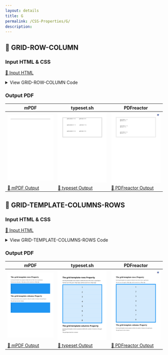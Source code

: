 ```yaml
---
layout: details
title: G
permalink: /CSS-Properties/G/
description: 
---
```




## 🔬 GRID-ROW-COLUMN

### Input HTML & CSS

[📄 Input HTML](https://raw.githubusercontent.com/azettl/compare.html2pdf.tools/master//html/CSS%20Properties/G/grid-row-column.html)

<details>
    <summary>
        View GRID-ROW-COLUMN Code
    </summary>
    <pre><code class="hljs xml"><span class="hljs-meta">&lt;!DOCTYPE <span class="hljs-meta-keyword">html</span>&gt;</span>
<span class="hljs-comment">&lt;!-- Sample from https://css-tricks.com/almanac/properties/g/grid-row-column/ --&gt;</span>
<span class="hljs-tag">&lt;<span class="hljs-name">html</span> <span class="hljs-attr">lang</span>=<span class="hljs-string">"en"</span>&gt;</span>
    <span class="hljs-tag">&lt;<span class="hljs-name">head</span>&gt;</span>
        <span class="hljs-tag">&lt;<span class="hljs-name">style</span>&gt;</span><span class="css">
        <span class="hljs-selector-class">.grid</span> {
  <span class="hljs-attribute">display</span>: grid;
  <span class="hljs-attribute">grid-template-columns</span>: <span class="hljs-built_in">repeat</span>(<span class="hljs-number">3</span>, <span class="hljs-number">1</span>fr);
  <span class="hljs-attribute">grid-template-rows</span>: <span class="hljs-built_in">repeat</span>(<span class="hljs-number">3</span>, <span class="hljs-number">1</span>fr);
  <span class="hljs-attribute">grid-gap</span>: <span class="hljs-number">10px</span>;
  <span class="hljs-attribute">background</span>: <span class="hljs-number">#eee</span>;
  <span class="hljs-attribute">border</span>: <span class="hljs-number">1px</span> solid <span class="hljs-number">#ccc</span>;
  <span class="hljs-attribute">padding</span>: <span class="hljs-number">10px</span>;
}

<span class="hljs-selector-class">.grid</span> &gt; <span class="hljs-selector-tag">div</span> {
  <span class="hljs-attribute">min-height</span>: <span class="hljs-number">100px</span>;
  <span class="hljs-attribute">background</span>: white;
  <span class="hljs-attribute">display</span>: grid;
  <span class="hljs-attribute">place-items</span>: center;
}

<span class="hljs-selector-class">.grid</span> &gt; <span class="hljs-selector-tag">div</span><span class="hljs-selector-pseudo">::after</span> {
  <span class="hljs-attribute">content</span>: <span class="hljs-built_in">attr</span>(style);
  <span class="hljs-attribute">white-space</span>: pre-wrap;
}

        </span><span class="hljs-tag">&lt;/<span class="hljs-name">style</span>&gt;</span>
    <span class="hljs-tag">&lt;/<span class="hljs-name">head</span>&gt;</span>
    <span class="hljs-tag">&lt;<span class="hljs-name">body</span>&gt;</span>
        <span class="hljs-tag">&lt;<span class="hljs-name">div</span> <span class="hljs-attr">class</span>=<span class="hljs-string">"grid"</span>&gt;</span>
            <span class="hljs-tag">&lt;<span class="hljs-name">div</span> <span class="hljs-attr">style</span>=<span class="hljs-string">"
              grid-column: 1 / 3;
              grid-row: 2 / 3;
            "</span>&gt;</span>
            <span class="hljs-tag">&lt;/<span class="hljs-name">div</span>&gt;</span>
            <span class="hljs-tag">&lt;<span class="hljs-name">div</span> <span class="hljs-attr">style</span>=<span class="hljs-string">"
              grid-column: 3 / -1;
              grid-row: 1 / 2;
            "</span>&gt;</span>
            <span class="hljs-tag">&lt;/<span class="hljs-name">div</span>&gt;</span>
            <span class="hljs-tag">&lt;<span class="hljs-name">div</span> <span class="hljs-attr">style</span>=<span class="hljs-string">"
              grid-column: 3 / 4;
              grid-row: 2 / 4;
            "</span>&gt;</span>
            <span class="hljs-tag">&lt;/<span class="hljs-name">div</span>&gt;</span>
          <span class="hljs-tag">&lt;/<span class="hljs-name">div</span>&gt;</span>
    <span class="hljs-tag">&lt;/<span class="hljs-name">body</span>&gt;</span>
<span class="hljs-tag">&lt;/<span class="hljs-name">html</span>&gt;</span></code></pre>
</details>

### Output PDF

| mPDF | typeset.sh | PDFreactor |
|---------|---------|---------|
| ![mPDF Preview](mpdf__html_CSS_Properties_G_grid-row-column.html.png) | ![typeset Preview](typeset__html_CSS_Properties_G_grid-row-column.html.png) | ![PDFreactor Preview](pdfreactor__html_CSS_Properties_G_grid-row-column.html.png) |
| [📕 mPDF Output](mpdf__html_CSS_Properties_G_grid-row-column.html.pdf) | [📕 typeset Output](typeset__html_CSS_Properties_G_grid-row-column.html.pdf) | [📕 PDFreactor Output](pdfreactor__html_CSS_Properties_G_grid-row-column.html.pdf) |

## 🔬 GRID-TEMPLATE-COLUMNS-ROWS

### Input HTML & CSS

[📄 Input HTML](https://raw.githubusercontent.com/azettl/compare.html2pdf.tools/master//html/CSS%20Properties/G/grid-template-columns-rows.html)

<details>
    <summary>
        View GRID-TEMPLATE-COLUMNS-ROWS Code
    </summary>
    <pre><code class="hljs xml"><span class="hljs-meta">&lt;!DOCTYPE <span class="hljs-meta-keyword">html</span>&gt;</span>
<span class="hljs-comment">&lt;!-- Sample from https://www.w3schools.com/cssref/tryit.asp?filename=trycss_grid-template-rows https://www.w3schools.com/cssref/tryit.asp?filename=trycss_grid-template-columns --&gt;</span>
<span class="hljs-tag">&lt;<span class="hljs-name">html</span> <span class="hljs-attr">lang</span>=<span class="hljs-string">"en"</span>&gt;</span>
    <span class="hljs-tag">&lt;<span class="hljs-name">head</span>&gt;</span>
        <span class="hljs-tag">&lt;<span class="hljs-name">style</span>&gt;</span><span class="css">
<span class="hljs-selector-class">.grid-container</span> {
  <span class="hljs-attribute">display</span>: grid;
  <span class="hljs-attribute">grid-template-columns</span>: auto auto auto auto;
  <span class="hljs-attribute">grid-template-rows</span>: <span class="hljs-number">100px</span> <span class="hljs-number">300px</span>;
  <span class="hljs-attribute">grid-gap</span>: <span class="hljs-number">10px</span>;
  <span class="hljs-attribute">background-color</span>: <span class="hljs-number">#2196F3</span>;
  <span class="hljs-attribute">padding</span>: <span class="hljs-number">10px</span>;
}

<span class="hljs-selector-class">.grid-container</span> &gt; <span class="hljs-selector-tag">div</span> {
  <span class="hljs-attribute">background-color</span>: <span class="hljs-built_in">rgba</span>(<span class="hljs-number">255</span>, <span class="hljs-number">255</span>, <span class="hljs-number">255</span>, <span class="hljs-number">0.8</span>);
  <span class="hljs-attribute">text-align</span>: center;
  <span class="hljs-attribute">padding</span>: <span class="hljs-number">20px</span> <span class="hljs-number">0</span>;
  <span class="hljs-attribute">font-size</span>: <span class="hljs-number">30px</span>;
}

        <span class="hljs-selector-class">.grid-container-col</span> {
  <span class="hljs-attribute">display</span>: grid;
  <span class="hljs-attribute">grid-template-columns</span>: auto auto auto auto;
  <span class="hljs-attribute">grid-gap</span>: <span class="hljs-number">10px</span>;
  <span class="hljs-attribute">background-color</span>: <span class="hljs-number">#2196F3</span>;
  <span class="hljs-attribute">padding</span>: <span class="hljs-number">10px</span>;
}

<span class="hljs-selector-class">.grid-container-col</span> &gt; <span class="hljs-selector-tag">div</span> {
  <span class="hljs-attribute">background-color</span>: <span class="hljs-built_in">rgba</span>(<span class="hljs-number">255</span>, <span class="hljs-number">255</span>, <span class="hljs-number">255</span>, <span class="hljs-number">0.8</span>);
  <span class="hljs-attribute">text-align</span>: center;
  <span class="hljs-attribute">padding</span>: <span class="hljs-number">20px</span> <span class="hljs-number">0</span>;
  <span class="hljs-attribute">font-size</span>: <span class="hljs-number">30px</span>;
}
        </span><span class="hljs-tag">&lt;/<span class="hljs-name">style</span>&gt;</span>
    <span class="hljs-tag">&lt;/<span class="hljs-name">head</span>&gt;</span>
    <span class="hljs-tag">&lt;<span class="hljs-name">body</span>&gt;</span>
        <span class="hljs-tag">&lt;<span class="hljs-name">h1</span>&gt;</span>The grid-template-rows Property<span class="hljs-tag">&lt;/<span class="hljs-name">h1</span>&gt;</span>

        <span class="hljs-tag">&lt;<span class="hljs-name">p</span>&gt;</span>Use the <span class="hljs-tag">&lt;<span class="hljs-name">em</span>&gt;</span>grid-template-rows<span class="hljs-tag">&lt;/<span class="hljs-name">em</span>&gt;</span> property to define the size of the rows in a grid layout.<span class="hljs-tag">&lt;/<span class="hljs-name">p</span>&gt;</span>
        <span class="hljs-tag">&lt;<span class="hljs-name">p</span>&gt;</span>The first row in this grid is 100px high, and the second row is 300px high:<span class="hljs-tag">&lt;/<span class="hljs-name">p</span>&gt;</span>
        
        <span class="hljs-tag">&lt;<span class="hljs-name">div</span> <span class="hljs-attr">class</span>=<span class="hljs-string">"grid-container"</span>&gt;</span>
          <span class="hljs-tag">&lt;<span class="hljs-name">div</span> <span class="hljs-attr">class</span>=<span class="hljs-string">"item1"</span>&gt;</span>1<span class="hljs-tag">&lt;/<span class="hljs-name">div</span>&gt;</span>
          <span class="hljs-tag">&lt;<span class="hljs-name">div</span> <span class="hljs-attr">class</span>=<span class="hljs-string">"item2"</span>&gt;</span>2<span class="hljs-tag">&lt;/<span class="hljs-name">div</span>&gt;</span>
          <span class="hljs-tag">&lt;<span class="hljs-name">div</span> <span class="hljs-attr">class</span>=<span class="hljs-string">"item3"</span>&gt;</span>3<span class="hljs-tag">&lt;/<span class="hljs-name">div</span>&gt;</span>  
          <span class="hljs-tag">&lt;<span class="hljs-name">div</span> <span class="hljs-attr">class</span>=<span class="hljs-string">"item4"</span>&gt;</span>4<span class="hljs-tag">&lt;/<span class="hljs-name">div</span>&gt;</span>
          <span class="hljs-tag">&lt;<span class="hljs-name">div</span> <span class="hljs-attr">class</span>=<span class="hljs-string">"item5"</span>&gt;</span>5<span class="hljs-tag">&lt;/<span class="hljs-name">div</span>&gt;</span>
          <span class="hljs-tag">&lt;<span class="hljs-name">div</span> <span class="hljs-attr">class</span>=<span class="hljs-string">"item6"</span>&gt;</span>6<span class="hljs-tag">&lt;/<span class="hljs-name">div</span>&gt;</span>
          <span class="hljs-tag">&lt;<span class="hljs-name">div</span> <span class="hljs-attr">class</span>=<span class="hljs-string">"item7"</span>&gt;</span>7<span class="hljs-tag">&lt;/<span class="hljs-name">div</span>&gt;</span>
          <span class="hljs-tag">&lt;<span class="hljs-name">div</span> <span class="hljs-attr">class</span>=<span class="hljs-string">"item8"</span>&gt;</span>8<span class="hljs-tag">&lt;/<span class="hljs-name">div</span>&gt;</span>
        <span class="hljs-tag">&lt;/<span class="hljs-name">div</span>&gt;</span>

        <span class="hljs-tag">&lt;<span class="hljs-name">h1</span>&gt;</span>The grid-template-columns Property<span class="hljs-tag">&lt;/<span class="hljs-name">h1</span>&gt;</span>

        <span class="hljs-tag">&lt;<span class="hljs-name">p</span>&gt;</span>Use the <span class="hljs-tag">&lt;<span class="hljs-name">em</span>&gt;</span>grid-template-columns<span class="hljs-tag">&lt;/<span class="hljs-name">em</span>&gt;</span> property to define the number of columns in the grid layout.<span class="hljs-tag">&lt;/<span class="hljs-name">p</span>&gt;</span>
        <span class="hljs-tag">&lt;<span class="hljs-name">p</span>&gt;</span>This grid layout has four columns:<span class="hljs-tag">&lt;/<span class="hljs-name">p</span>&gt;</span>
        
        <span class="hljs-tag">&lt;<span class="hljs-name">div</span> <span class="hljs-attr">class</span>=<span class="hljs-string">"grid-container-col"</span>&gt;</span>
          <span class="hljs-tag">&lt;<span class="hljs-name">div</span> <span class="hljs-attr">class</span>=<span class="hljs-string">"item1"</span>&gt;</span>1<span class="hljs-tag">&lt;/<span class="hljs-name">div</span>&gt;</span>
          <span class="hljs-tag">&lt;<span class="hljs-name">div</span> <span class="hljs-attr">class</span>=<span class="hljs-string">"item2"</span>&gt;</span>2<span class="hljs-tag">&lt;/<span class="hljs-name">div</span>&gt;</span>
          <span class="hljs-tag">&lt;<span class="hljs-name">div</span> <span class="hljs-attr">class</span>=<span class="hljs-string">"item3"</span>&gt;</span>3<span class="hljs-tag">&lt;/<span class="hljs-name">div</span>&gt;</span>  
          <span class="hljs-tag">&lt;<span class="hljs-name">div</span> <span class="hljs-attr">class</span>=<span class="hljs-string">"item4"</span>&gt;</span>4<span class="hljs-tag">&lt;/<span class="hljs-name">div</span>&gt;</span>
          <span class="hljs-tag">&lt;<span class="hljs-name">div</span> <span class="hljs-attr">class</span>=<span class="hljs-string">"item5"</span>&gt;</span>5<span class="hljs-tag">&lt;/<span class="hljs-name">div</span>&gt;</span>
          <span class="hljs-tag">&lt;<span class="hljs-name">div</span> <span class="hljs-attr">class</span>=<span class="hljs-string">"item6"</span>&gt;</span>6<span class="hljs-tag">&lt;/<span class="hljs-name">div</span>&gt;</span>
          <span class="hljs-tag">&lt;<span class="hljs-name">div</span> <span class="hljs-attr">class</span>=<span class="hljs-string">"item7"</span>&gt;</span>7<span class="hljs-tag">&lt;/<span class="hljs-name">div</span>&gt;</span>
          <span class="hljs-tag">&lt;<span class="hljs-name">div</span> <span class="hljs-attr">class</span>=<span class="hljs-string">"item8"</span>&gt;</span>8<span class="hljs-tag">&lt;/<span class="hljs-name">div</span>&gt;</span>
        <span class="hljs-tag">&lt;/<span class="hljs-name">div</span>&gt;</span>
    <span class="hljs-tag">&lt;/<span class="hljs-name">body</span>&gt;</span>
<span class="hljs-tag">&lt;/<span class="hljs-name">html</span>&gt;</span></code></pre>
</details>

### Output PDF

| mPDF | typeset.sh | PDFreactor |
|---------|---------|---------|
| ![mPDF Preview](mpdf__html_CSS_Properties_G_grid-template-columns-rows.html.png) | ![typeset Preview](typeset__html_CSS_Properties_G_grid-template-columns-rows.html.png) | ![PDFreactor Preview](pdfreactor__html_CSS_Properties_G_grid-template-columns-rows.html.png) |
| [📕 mPDF Output](mpdf__html_CSS_Properties_G_grid-template-columns-rows.html.pdf) | [📕 typeset Output](typeset__html_CSS_Properties_G_grid-template-columns-rows.html.pdf) | [📕 PDFreactor Output](pdfreactor__html_CSS_Properties_G_grid-template-columns-rows.html.pdf) |


